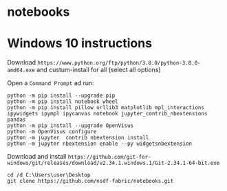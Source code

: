 # notebooks


# Windows 10 instructions

Download `https://www.python.org/ftp/python/3.8.0/python-3.8.0-amd64.exe` and custum-install for all (select all options)

Open a `Command Prompt` ad run:

```
python -m pip install --upgrade pip
python -m pip install notebook wheel
python -m pip install pillow urllib3 matplotlib mpl_interactions ipywidgets ipympl ipycanvas notebook jupyter_contrib_nbextensions pandas 
python -m pip install --upgrade OpenVisus
python -m OpenVisus configure 
python -m jupyter  contrib nbextension install
python -m jupyter nbextension enable --py widgetsnbextension
```
Download and install `https://github.com/git-for-windows/git/releases/download/v2.34.1.windows.1/Git-2.34.1-64-bit.exe`

```
cd /d C:\Users\user\Desktop
git clone https://github.com/nsdf-fabric/notebooks.git
```
